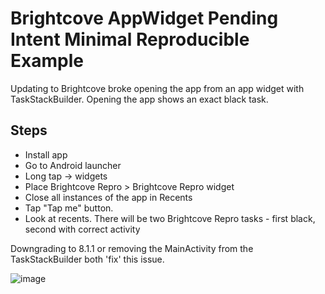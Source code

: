 # Brightcove AppWidget Pending Intent Minimal Reproducible Example

Updating to Brightcove broke opening the app from an app widget with TaskStackBuilder.
Opening the app shows an exact black task.

## Steps

* Install app
* Go to Android launcher
* Long tap -> widgets
* Place Brightcove Repro > Brightcove Repro widget
* Close all instances of the app in Recents
* Tap "Tap me" button.
* Look at recents. There will be two Brightcove Repro tasks - first black, second with correct activity

Downgrading to 8.1.1 or removing the MainActivity from the TaskStackBuilder both 'fix' this issue.

![image](https://github.com/user-attachments/assets/83b7bfc1-4fc5-4045-88ee-8930b767058c)
